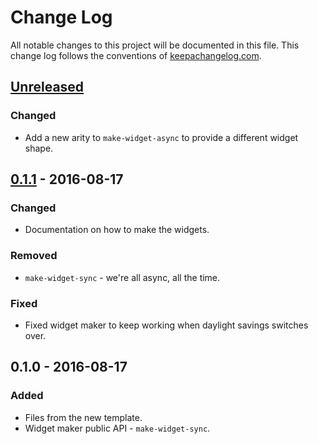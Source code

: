 # Change Log
All notable changes to this project will be documented in this file. This change log follows the conventions of [keepachangelog.com](http://keepachangelog.com/).

## [Unreleased]
### Changed
- Add a new arity to `make-widget-async` to provide a different widget shape.

## [0.1.1] - 2016-08-17
### Changed
- Documentation on how to make the widgets.

### Removed
- `make-widget-sync` - we're all async, all the time.

### Fixed
- Fixed widget maker to keep working when daylight savings switches over.

## 0.1.0 - 2016-08-17
### Added
- Files from the new template.
- Widget maker public API - `make-widget-sync`.

[Unreleased]: https://github.com/your-name/clojure-protobuf-test/compare/0.1.1...HEAD
[0.1.1]: https://github.com/your-name/clojure-protobuf-test/compare/0.1.0...0.1.1
